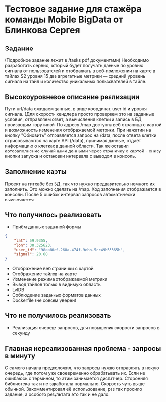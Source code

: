# Тестовое задание для стажёра команды Mobile BigData от Блинкова Сергея
## Задание
(Подробное задание лежит в /tasks pdf документами)
Необходимо разработать сервис, который будет получать данные по уровню сигнала от пользователей и отображать в веб-приложении на карте в тайлах S2 уровня 15 две агрегатные метрики — средний уровень сигнала на тайл и количество уникальных пользователей в тайле.

## Высокоуровневое описание реализации
Пути url/data ожидаем данные, в виде координат, user id и уровня сигнала. (Для скорости хендлера просто проверяем это на заданные условия, отправляем ответ, а вычисления клетки и запись в БД производим горутиной)
По адресу /map доступна веб страница с картой и возможность изменения отображаемой метрики. При нажатии на кнопку "Обновить" отправляется запрос на /data, после ответа клетки отрисовываются на карте
API (/data), принимая данные, отдаёт информацию о клетках в данной области.
Так же оставил автозаполнение случайными данными через страничку с картой - снизу кнопки запуска и остановки интервала с выводом в консоль. 

## Заполнение карты
Проект на гитхабе без БД, так что нужно предварительно немного их заполнить. Это можно сделать на /map. Ход заполнения отображается в консоли. После 5 ошибок интервал запросов автоматически выключается.

## Что получилось реализовать
* Приём данных заданной формы
```json
{
    "lat": 59.9355,
    "lon": 30.325623,
    "user_id": "98ea80cf-268a-474f-9ebb-5cc49b55365b",
    "signal": 20.68
}
```
* Отображение веб странички с картой
* Отображение тайлов на карте
* Изменение режима отображаемой метрики
* Вывод тайлов только в видимую область
* LvlDB
* Соблюдение заданных форматов данных
* Dockerfile (не совсем уверен)

## Что не получилось реализовать
* Реализация очереди запросов, для повышения скорости запросов в секунду

## Главная нереализованная проблема - запросы в минуту
С самого начала предположил, что запросы нужно отправлять в некую очередь, где потом уже своевременно обрабатывать их. Если не ошибаюсь с термином, то этим занимается диспатчер. Сторонняя библиотека так и не заработала нормально. Скорость чуть выше обычной. Закомментировал её использование, раз так просило задание, а особого результата это так и не дало.